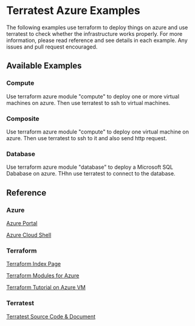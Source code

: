 # Terratest Azure Examples

The following examples use terraform to deploy things on azure and use terratest to check whether the infrastructure works properly. For more information, please read reference and see details in each example. Any issues and pull request encouraged.

## Available Examples

### Compute

Use terraform azure module "compute" to deploy one or more virtual machines on azure. Then use terratest to ssh to virtual machines.

### Composite

Use terraform azure module "compute" to deploy one virtual machine on azure. Then use terratest to ssh to it and also send http request.

### Database

Use terraform azure module "database" to deploy a Microsoft SQL Dababase on azure. THhn use terratest to connect to the database.

## Reference

### Azure

[Azure Portal](https://portal.azure.com/)

[Azure Cloud Shell](https://shell.azure.com/)

### Terraform

[Terraform Index Page](https://www.terraform.io/)

[Terraform Modules for Azure](https://registry.terraform.io/browse?provider=azurerm)

[Terraform Tutorial on Azure VM](https://docs.microsoft.com/en-us/azure/virtual-machines/linux/terraform-install-configure/)

### Terratest

[Terratest Source Code & Document](https://github.com/gruntwork-io/terratest/)
